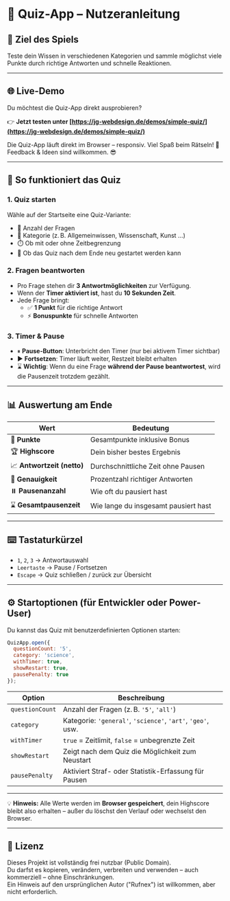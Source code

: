 
# 📘 Quiz-App – Nutzeranleitung

## 🎯 Ziel des Spiels
Teste dein Wissen in verschiedenen Kategorien und sammle möglichst viele Punkte durch richtige Antworten und schnelle Reaktionen.

---

## 🌐 Live-Demo

Du möchtest die Quiz-App direkt ausprobieren?

👉 **Jetzt testen unter [https://jg-webdesign.de/demos/simple-quiz/](https://jg-webdesign.de/demos/simple-quiz/)**

Die Quiz-App läuft direkt im Browser – responsiv. Viel Spaß beim Rätseln! 🎉
Feedback & Ideen sind willkommen. 😎

---

## 🧩 So funktioniert das Quiz

### 1. Quiz starten
Wähle auf der Startseite eine Quiz-Variante:
- 🔢 Anzahl der Fragen
- 🧠 Kategorie (z. B. Allgemeinwissen, Wissenschaft, Kunst …)
- ⏱️ Ob mit oder ohne Zeitbegrenzung
- 🔄 Ob das Quiz nach dem Ende neu gestartet werden kann

### 2. Fragen beantworten
- Pro Frage stehen dir **3 Antwortmöglichkeiten** zur Verfügung.
- Wenn der **Timer aktiviert ist**, hast du **10 Sekunden Zeit**.
- Jede Frage bringt:
  - ✅ **1 Punkt** für die richtige Antwort
  - ⚡ **Bonuspunkte** für schnelle Antworten

### 3. Timer & Pause
- ⏸ **Pause-Button**: Unterbricht den Timer (nur bei aktivem Timer sichtbar)
- ▶ **Fortsetzen**: Timer läuft weiter, Restzeit bleibt erhalten
- ⌛ **Wichtig**: Wenn du eine Frage **während der Pause beantwortest**, wird die Pausenzeit trotzdem gezählt.

---

## 📊 Auswertung am Ende

| Wert                          | Bedeutung                                  |
|------------------------------|--------------------------------------------|
| 🧠 **Punkte**                 | Gesamtpunkte inklusive Bonus               |
| 🏆 **Highscore**             | Dein bisher bestes Ergebnis                |
| 📈 **Antwortzeit (netto)**   | Durchschnittliche Zeit ohne Pausen         |
| 🎯 **Genauigkeit**           | Prozentzahl richtiger Antworten            |
| ⏸️ **Pausenanzahl**          | Wie oft du pausiert hast                   |
| ⌛ **Gesamtpausenzeit**       | Wie lange du insgesamt pausiert hast       |

---

## ⌨️ Tastaturkürzel

- `1`, `2`, `3` → Antwortauswahl
- `Leertaste` → Pause / Fortsetzen
- `Escape` → Quiz schließen / zurück zur Übersicht

---

## ⚙️ Startoptionen (für Entwickler oder Power-User)

Du kannst das Quiz mit benutzerdefinierten Optionen starten:

```js
QuizApp.open({
  questionCount: '5',
  category: 'science',
  withTimer: true,
  showRestart: true,
  pausePenalty: true
});
```

| Option         | Beschreibung                                                  |
|----------------|---------------------------------------------------------------|
| `questionCount`| Anzahl der Fragen (z. B. `'5'`, `'all'`)                      |
| `category`     | Kategorie: `'general'`, `'science'`, `'art'`, `'geo'`, usw.   |
| `withTimer`    | `true` = Zeitlimit, `false` = unbegrenzte Zeit               |
| `showRestart`  | Zeigt nach dem Quiz die Möglichkeit zum Neustart             |
| `pausePenalty` | Aktiviert Straf- oder Statistik-Erfassung für Pausen         |

---

💡 **Hinweis:** Alle Werte werden im **Browser gespeichert**, dein Highscore bleibt also erhalten – außer du löschst den Verlauf oder wechselst den Browser.

---

## 📄 Lizenz

Dieses Projekt ist vollständig frei nutzbar (Public Domain).  
Du darfst es kopieren, verändern, verbreiten und verwenden – auch kommerziell – ohne Einschränkungen.  
Ein Hinweis auf den ursprünglichen Autor ("Rufnex") ist willkommen, aber nicht erforderlich.
